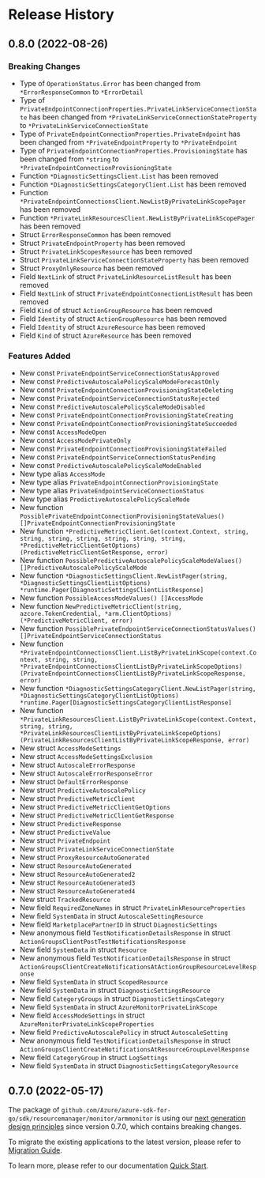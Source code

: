 # Release History

## 0.8.0 (2022-08-26)
### Breaking Changes

- Type of `OperationStatus.Error` has been changed from `*ErrorResponseCommon` to `*ErrorDetail`
- Type of `PrivateEndpointConnectionProperties.PrivateLinkServiceConnectionState` has been changed from `*PrivateLinkServiceConnectionStateProperty` to `*PrivateLinkServiceConnectionState`
- Type of `PrivateEndpointConnectionProperties.PrivateEndpoint` has been changed from `*PrivateEndpointProperty` to `*PrivateEndpoint`
- Type of `PrivateEndpointConnectionProperties.ProvisioningState` has been changed from `*string` to `*PrivateEndpointConnectionProvisioningState`
- Function `*DiagnosticSettingsClient.List` has been removed
- Function `*DiagnosticSettingsCategoryClient.List` has been removed
- Function `*PrivateEndpointConnectionsClient.NewListByPrivateLinkScopePager` has been removed
- Function `*PrivateLinkResourcesClient.NewListByPrivateLinkScopePager` has been removed
- Struct `ErrorResponseCommon` has been removed
- Struct `PrivateEndpointProperty` has been removed
- Struct `PrivateLinkScopesResource` has been removed
- Struct `PrivateLinkServiceConnectionStateProperty` has been removed
- Struct `ProxyOnlyResource` has been removed
- Field `NextLink` of struct `PrivateLinkResourceListResult` has been removed
- Field `NextLink` of struct `PrivateEndpointConnectionListResult` has been removed
- Field `Kind` of struct `ActionGroupResource` has been removed
- Field `Identity` of struct `ActionGroupResource` has been removed
- Field `Identity` of struct `AzureResource` has been removed
- Field `Kind` of struct `AzureResource` has been removed

### Features Added

- New const `PrivateEndpointServiceConnectionStatusApproved`
- New const `PredictiveAutoscalePolicyScaleModeForecastOnly`
- New const `PrivateEndpointConnectionProvisioningStateDeleting`
- New const `PrivateEndpointServiceConnectionStatusRejected`
- New const `PredictiveAutoscalePolicyScaleModeDisabled`
- New const `PrivateEndpointConnectionProvisioningStateCreating`
- New const `PrivateEndpointConnectionProvisioningStateSucceeded`
- New const `AccessModeOpen`
- New const `AccessModePrivateOnly`
- New const `PrivateEndpointConnectionProvisioningStateFailed`
- New const `PrivateEndpointServiceConnectionStatusPending`
- New const `PredictiveAutoscalePolicyScaleModeEnabled`
- New type alias `AccessMode`
- New type alias `PrivateEndpointConnectionProvisioningState`
- New type alias `PrivateEndpointServiceConnectionStatus`
- New type alias `PredictiveAutoscalePolicyScaleMode`
- New function `PossiblePrivateEndpointConnectionProvisioningStateValues() []PrivateEndpointConnectionProvisioningState`
- New function `*PredictiveMetricClient.Get(context.Context, string, string, string, string, string, string, string, *PredictiveMetricClientGetOptions) (PredictiveMetricClientGetResponse, error)`
- New function `PossiblePredictiveAutoscalePolicyScaleModeValues() []PredictiveAutoscalePolicyScaleMode`
- New function `*DiagnosticSettingsClient.NewListPager(string, *DiagnosticSettingsClientListOptions) *runtime.Pager[DiagnosticSettingsClientListResponse]`
- New function `PossibleAccessModeValues() []AccessMode`
- New function `NewPredictiveMetricClient(string, azcore.TokenCredential, *arm.ClientOptions) (*PredictiveMetricClient, error)`
- New function `PossiblePrivateEndpointServiceConnectionStatusValues() []PrivateEndpointServiceConnectionStatus`
- New function `*PrivateEndpointConnectionsClient.ListByPrivateLinkScope(context.Context, string, string, *PrivateEndpointConnectionsClientListByPrivateLinkScopeOptions) (PrivateEndpointConnectionsClientListByPrivateLinkScopeResponse, error)`
- New function `*DiagnosticSettingsCategoryClient.NewListPager(string, *DiagnosticSettingsCategoryClientListOptions) *runtime.Pager[DiagnosticSettingsCategoryClientListResponse]`
- New function `*PrivateLinkResourcesClient.ListByPrivateLinkScope(context.Context, string, string, *PrivateLinkResourcesClientListByPrivateLinkScopeOptions) (PrivateLinkResourcesClientListByPrivateLinkScopeResponse, error)`
- New struct `AccessModeSettings`
- New struct `AccessModeSettingsExclusion`
- New struct `AutoscaleErrorResponse`
- New struct `AutoscaleErrorResponseError`
- New struct `DefaultErrorResponse`
- New struct `PredictiveAutoscalePolicy`
- New struct `PredictiveMetricClient`
- New struct `PredictiveMetricClientGetOptions`
- New struct `PredictiveMetricClientGetResponse`
- New struct `PredictiveResponse`
- New struct `PredictiveValue`
- New struct `PrivateEndpoint`
- New struct `PrivateLinkServiceConnectionState`
- New struct `ProxyResourceAutoGenerated`
- New struct `ResourceAutoGenerated`
- New struct `ResourceAutoGenerated2`
- New struct `ResourceAutoGenerated3`
- New struct `ResourceAutoGenerated4`
- New struct `TrackedResource`
- New field `RequiredZoneNames` in struct `PrivateLinkResourceProperties`
- New field `SystemData` in struct `AutoscaleSettingResource`
- New field `MarketplacePartnerID` in struct `DiagnosticSettings`
- New anonymous field `TestNotificationDetailsResponse` in struct `ActionGroupsClientPostTestNotificationsResponse`
- New field `SystemData` in struct `Resource`
- New anonymous field `TestNotificationDetailsResponse` in struct `ActionGroupsClientCreateNotificationsAtActionGroupResourceLevelResponse`
- New field `SystemData` in struct `ScopedResource`
- New field `SystemData` in struct `DiagnosticSettingsResource`
- New field `CategoryGroups` in struct `DiagnosticSettingsCategory`
- New field `SystemData` in struct `AzureMonitorPrivateLinkScope`
- New field `AccessModeSettings` in struct `AzureMonitorPrivateLinkScopeProperties`
- New field `PredictiveAutoscalePolicy` in struct `AutoscaleSetting`
- New anonymous field `TestNotificationDetailsResponse` in struct `ActionGroupsClientCreateNotificationsAtResourceGroupLevelResponse`
- New field `CategoryGroup` in struct `LogSettings`
- New field `SystemData` in struct `DiagnosticSettingsCategoryResource`


## 0.7.0 (2022-05-17)

The package of `github.com/Azure/azure-sdk-for-go/sdk/resourcemanager/monitor/armmonitor` is using our [next generation design principles](https://azure.github.io/azure-sdk/general_introduction.html) since version 0.7.0, which contains breaking changes.

To migrate the existing applications to the latest version, please refer to [Migration Guide](https://aka.ms/azsdk/go/mgmt/migration).

To learn more, please refer to our documentation [Quick Start](https://aka.ms/azsdk/go/mgmt).